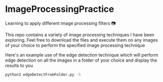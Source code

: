 # ImageProcessingPractice
Learning to apply different image processing filters 📷

This repo contains a variety of image processing techniques I have been exploring. Feel free to download the files and execute them on
any images of your choice to perform the specified image processing technique

Here's an example use of the edge detection technique which will perform edge detection on all the images in a folder of your choice
and display the results to you

```bash
python3 edgeDetectFromFolder.py -h
```



